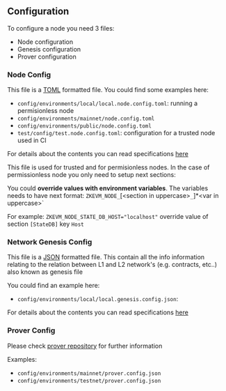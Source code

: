 ## Configuration

To configure a node you need 3 files: 
- Node configuration
- Genesis configuration
- Prover configuration

### Node Config
This file is a [TOML](https://en.wikipedia.org/wiki/TOML#) formatted file. 
You could find some examples here: 
 - `config/environments/local/local.node.config.toml`: running a permisionless node
  - `config/environments/mainnet/node.config.toml`
  - `config/environments/public/node.config.toml`
  - `test/config/test.node.config.toml`: configuration for a trusted node used in CI

  For details about the contents you can read specifications [here](config-file/node-config-doc.md)

This file is used for trusted and for permisionless nodes. In the case of permissionless node you only need to setup next sections: 

 You could **override values with environment variables**. The variables needs to have next format:
`ZKEVM_NODE_`[<section in uppercase\>`_`]*<var in uppercase\>`

For example:
`ZKEVM_NODE_STATE_DB_HOST="localhost"` override value of section `[StateDB]` key `Host`

### Network Genesis Config
This file is a [JSON](https://en.wikipedia.org/wiki/JSON) formatted file. 
This contain all the info information relating to the relation between L1 and L2 network's (e.g. contracts, etc..) also known as genesis file

You could find an example here: 
- `config/environments/local/local.genesis.config.json`:

For details about the contents you can read specifications [here](config-file/custom_network-config-doc.md)


### Prover Config

Please check [prover repository](https://github.com/0xPolygonHermez/zkevm-prover)  for further information

Examples: 
 - `config/environments/mainnet/prover.config.json`
 - `config/environments/testnet/prover.config.json`
